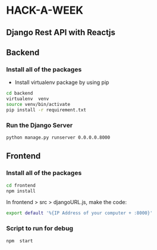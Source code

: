 # HACK-A-WEEK

## Django Rest API with Reactjs

## Backend

### Install all of the packages

- Install virtualenv package by using pip

```sh
cd backend
virtualenv  venv
source venv/bin/activate
pip install -r requirement.txt
```

### Run the Django Server
```sh
python manage.py runserver 0.0.0.0.8000
```

## Frontend

### Install all of the packages
```sh
cd frontend
npm install
```
In frontend > src > djangoURL.js, make the code:
```sh
export default '%{IP Address of your computer + :8000}'
```
### Script to run for debug
```sh  
npm  start
```
